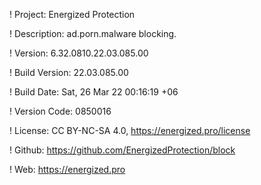 ! Project: Energized Protection

! Description: ad.porn.malware blocking.

! Version: 6.32.0810.22.03.085.00

! Build Version: 22.03.085.00

! Build Date: Sat, 26 Mar 22 00:16:19 +06

! Version Code: 0850016

! License: CC BY-NC-SA 4.0, https://energized.pro/license

! Github: https://github.com/EnergizedProtection/block

! Web: https://energized.pro
